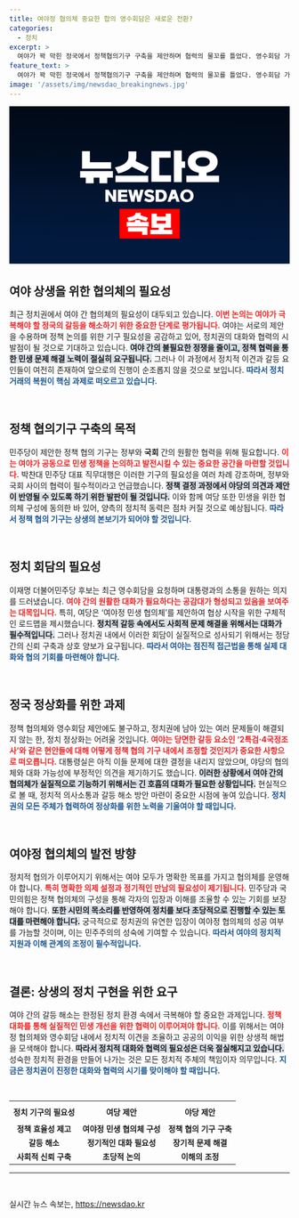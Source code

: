 ```yaml
---
title: 여야정 협의체 중요한 합의 영수회담은 새로운 전환?
categories:
  - 정치
excerpt: >
  여야가 꽉 막힌 정국에서 정책협의기구 구축을 제안하며 협력의 물꼬를 틀었다. 영수회담 가능성도 급등했지만, 갈등 요인은 여전히 남아 있다. 민주당과 국민의힘은 민생을 위한 여야정 협의체 필요성에 공감하지만, 성사까지의 과제가 산적해 있다.
feature_text: >
  여야가 꽉 막힌 정국에서 정책협의기구 구축을 제안하며 협력의 물꼬를 틀었다. 영수회담 가능성도 급등했지만, 갈등 요인은 여전히 남아 있다. 민주당과 국민의힘은 민생을 위한 여야정 협의체 필요성에 공감하지만, 성사까지의 과제가 산적해 있다.
image: '/assets/img/newsdao_breakingnews.jpg'
---
```


<p><img src="/assets/img/newsdao_breakingnews.jpg" alt="koreaapp 속보" /></p>

<h2 data-ke-size="size26">여야 상생을 위한 협의체의 필요성</h2>

<p data-ke-size="size16">최근 정치권에서 여야 간 협의체의 필요성이 대두되고 있습니다. <b><span style="color: #ee2323;">이번 논의는 여야가 극복해야 할 정국의 갈등을 해소하기 위한 중요한 단계로 평가됩니다.</span></b> 여야는 서로의 제안을 수용하며 정책 논의를 위한 기구 필요성을 공감하고 있어, 정치권의 대화와 협력의 시발점이 될 것으로 기대하고 있습니다. <b><span style="background-color: #21538527;">여야 간의 불필요한 정쟁을 줄이고, 정책 협력을 통한 민생 문제 해결 노력이 절실히 요구됩니다.</span></b> 그러나 이 과정에서 정치적 이견과 갈등 요인들이 여전히 존재하여 앞으로의 진행이 순조롭지 않을 것으로 보입니다. <b><span style="color: #1a5490;">따라서 정치거래의 복원이 핵심 과제로 떠오르고 있습니다.</span></b></p>

<p data-ke-size="size16">&nbsp;</p>

<h2 data-ke-size="size26">정책 협의기구 구축의 목적</h2>

<p data-ke-size="size16">민주당이 제안한 정책 협의 기구는 정부와 <b>국회</b> 간의 원활한 협력을 위해 필요합니다. <b><span style="color: #ee2323;">이는 여야가 공동으로 민생 정책을 논의하고 발전시킬 수 있는 중요한 공간을 마련할 것입니다.</span></b> 박찬대 민주당 대표 직무대행은 이러한 기구의 필요성을 여러 차례 강조하며, 정부와 국회 사이의 협력이 필수적이라고 언급했습니다. <b><span style="background-color: #21538527;">정책 결정 과정에서 야당의 의견과 제안이 반영될 수 있도록 하기 위한 발판이 될 것입니다.</span></b> 이와 함께 여당 또한 민생을 위한 협의체 구성에 동의한 바 있어, 양측의 정치적 동력은 점차 커질 것으로 예상됩니다. <b><span style="color: #1a5490;">따라서 정책 협의 기구는 상생의 본보기가 되어야 할 것입니다.</span></b></p>

<p data-ke-size="size16">&nbsp;</p>

<h2 data-ke-size="size26">정치 회담의 필요성</h2>

<p data-ke-size="size16">이재명 더불어민주당 후보는 최근 영수회담을 요청하며 대통령과의 소통을 원하는 의지를 드러냈습니다. <b><span style="color: #ee2323;">여야 간의 원활한 대화가 필요하다는 공감대가 형성되고 있음을 보여주는 대목입니다.</span></b> 특히, 여당은 ‘여야정 민생 협의체’를 제안하여 협상 시작을 위한 구체적인 로드맵을 제시했습니다. <b><span style="background-color: #21538527;">정치적 갈등 속에서도 사회적 문제 해결을 위해서는 대화가 필수적입니다.</span></b> 그러나 정치권 내에서 이러한 회담이 실질적으로 성사되기 위해서는 정당 간의 신뢰 구축과 상호 양보가 요구됩니다. <b><span style="color: #1a5490;">따라서 여야는 점진적 접근법을 통해 실제 대화와 협의 기회를 마련해야 합니다.</span></b></p>

<p data-ke-size="size16">&nbsp;</p>

<h2 data-ke-size="size26">정국 정상화를 위한 과제</h2>

<p data-ke-size="size16">정책 협의체와 영수회담 제안에도 불구하고, 정치권에 남아 있는 여러 문제들이 해결되지 않는 한, 정치 정상화는 어려울 것입니다. <b><span style="color: #ee2323;">여야는 당면한 갈등 요소인 ‘2특검·4국정조사’와 같은 현안들에 대해 어떻게 정책 협의 기구 내에서 조정할 것인지가 중요한 사항으로 떠오릅니다.</span></b> 대통령실은 아직 이들 문제에 대한 결정을 내리지 않았으며, 야당의 협의체와 대화 가능성에 부정적인 의견을 제기하기도 했습니다. <b><span style="background-color: #21538527;">이러한 상황에서 여야 간의 협의체가 실질적으로 기능하기 위해서는 긴 호흡의 대화가 필요한 상황입니다.</span></b> 현실적으로 볼 때, 정치적 의사소통과 갈등 해소 방안 마련이 중요한 시점에 놓여 있습니다. <b><span style="color: #1a5490;">정치권의 모든 주체가 협력하여 정상화를 위한 노력을 기울여야 할 때입니다.</span></b></p>

<p data-ke-size="size16">&nbsp;</p>

<h2 data-ke-size="size26">여야정 협의체의 발전 방향</h2>

<p data-ke-size="size16">정치적 협의가 이루어지기 위해서는 여야 모두가 명확한 목표를 가지고 협의체를 운영해야 합니다. <b><span style="color: #ee2323;">특히 명확한 의제 설정과 정기적인 만남의 필요성이 제기됩니다.</span></b> 민주당과 국민의힘은 정책 협의체의 구성을 통해 각자의 입장과 이해를 조율할 수 있는 기회를 보장해야 합니다. <b><span style="background-color: #21538527;">또한 시민의 목소리를 반영하여 정치를 보다 초당적으로 진행할 수 있는 토대를 마련해야 합니다.</span></b> 궁극적으로 정치권의 유연한 입장이 여야정 협의체의 성공 여부를 가늠할 것이며, 이는 민주주의의 성숙에 기여할 수 있습니다. <b><span style="color: #1a5490;">따라서 여야의 정치적 지원과 이해 관계의 조정이 필수적입니다.</span></b></p>

<p data-ke-size="size16">&nbsp;</p>

<h2 data-ke-size="size26">결론: 상생의 정치 구현을 위한 요구</h2>

<p data-ke-size="size16">여야 간의 갈등 해소는 한정된 정치 환경 속에서 극복해야 할 중요한 과제입니다. <b><span style="color: #ee2323;">정책 대화를 통해 실질적인 민생 개선을 위한 협력이 이루어져야 합니다.</span></b> 이를 위해서는 여야정 협의체와 영수회담 내에서 정치적 이견을 조율하고 공공의 이익을 위한 상생적 해법을 모색해야 합니다. <b><span style="background-color: #21538527;">따라서 정치적 대화와 협력의 필요성은 더욱 절실해지고 있습니다.</span></b> 성숙한 정치적 환경을 만들어 나가는 것은 모든 정치적 주체의 책임이자 의무입니다. <b><span style="color: #1a5490;">지금은 정치권이 진정한 대화와 협력의 시기를 맞이해야 할 때입니다.</span></b></p> 

<p data-ke-size="size16">&nbsp;</p>

<table style="width: 100%; border-collapse: collapse;">
    <tr>
        <th style="text-align: center; height: 30px;">정치 기구의 필요성</th>
        <th style="text-align: center; height: 30px;">여당 제안</th>
        <th style="text-align: center; height: 30px;">야당 제안</th>
    </tr>
    <tr>
        <td style="text-align: center; height: 17px;"><b>정책 효율성 제고</b></td>
        <td style="text-align: center; height: 17px;"><b>여야정 민생 협의체 구성</b></td>
        <td style="text-align: center; height: 17px;"><b>정책 협의 기구 구축</b></td>
    </tr>
    <tr>
        <td style="text-align: center; height: 17px;"><b>갈등 해소</b></td>
        <td style="text-align: center; height: 17px;"><b>정기적인 대화 필요성</b></td>
        <td style="text-align: center; height: 17px;"><b>장기적 문제 해결</b></td>
    </tr>
    <tr>
        <td style="text-align: center; height: 17px;"><b>사회적 신뢰 구축</b></td>
        <td style="text-align: center; height: 17px;"><b>초당적 논의</b></td>
        <td style="text-align: center; height: 17px;"><b>이해의 조정</b></td>
    </tr>
</table>

<hr> 

<p data-ke-size="size16">&nbsp;</p>
실시간 뉴스 속보는, <a href="https://newsdao.kr" rel="dofollow">https://newsdao.kr</a>


